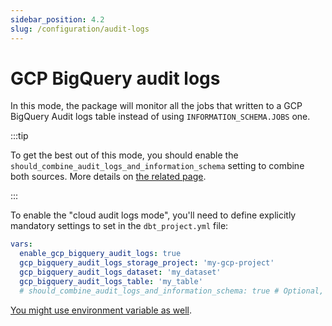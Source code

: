 ```yaml
---
sidebar_position: 4.2
slug: /configuration/audit-logs
---
```


# GCP BigQuery audit logs

In this mode, the package will monitor all the jobs that written to a GCP BigQuery Audit logs table instead of using `INFORMATION_SCHEMA.JOBS` one.

:::tip

To get the best out of this mode, you should enable the `should_combine_audit_logs_and_information_schema` setting to combine both sources.
More details on [the related page](/audit-logs-vs-information-schema).

:::

To enable the "cloud audit logs mode", you'll need to define explicitly mandatory settings to set in the `dbt_project.yml` file:

```yml
vars:
  enable_gcp_bigquery_audit_logs: true
  gcp_bigquery_audit_logs_storage_project: 'my-gcp-project'
  gcp_bigquery_audit_logs_dataset: 'my_dataset'
  gcp_bigquery_audit_logs_table: 'my_table'
  # should_combine_audit_logs_and_information_schema: true # Optional, default to false but you might want to combine both sources
```

[You might use environment variable as well](/configuration/package-settings).

